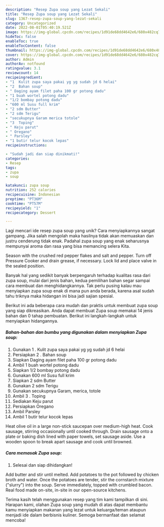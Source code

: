 ```yaml
---
description: "Resep Zupa soup yang Lezat Sekali"
title: "Resep Zupa soup yang Lezat Sekali"
slug: 1367-resep-zupa-soup-yang-lezat-sekali
category: Uncategorized
date: 2022-08-01T05:40:19.521Z
image: https://img-global.cpcdn.com/recipes/1d91de68dd4642e6/680x482cq70/zupa-soup-foto-resep-utama.jpg
hideToc: false
enableToc: true
enableTocContent: false
thumbnail: https://img-global.cpcdn.com/recipes/1d91de68dd4642e6/680x482cq70/zupa-soup-foto-resep-utama.jpg
cover: https://img-global.cpcdn.com/recipes/1d91de68dd4642e6/680x482cq70/zupa-soup-foto-resep-utama.jpg
author: Admin
authorAv: notfound
ratingvalue: 3.1
reviewcount: 14
recipeingredient:
- "1  Kulit zupa saya pakai yg yg sudah jd 6 helai"
- "2  Bahan soup"
- " Daging ayam filet paha 100 gr potong dadu"
- "1 buah wortel potong dadu"
- "1/2 bombay potong dadu"
- "600 ml Susu full krim"
- "2 sdm Butter"
- "2 sdm Terigu"
- "secukupnya Garam merica totole"
- "3  Toping"
- " Keju parut"
- " Oregano"
- " Parsley"
- "1 butir telur kocok lepas"
recipeinstructions:

- "Sudah jadi dan siap dinikmati!"
categories:
- Resep
tags:
- zupa
- soup

katakunci: zupa soup 
nutrition: 252 calories
recipecuisine: Indonesian
preptime: "PT36M"
cooktime: "PT57M"
recipeyield: "1"
recipecategory: Dessert

---
```





Lagi mencari ide resep zupa soup yang unik? Cara menyiapkannya sangat gampang. Jika salah mengolah maka hasilnya tidak akan memuaskan dan justru cenderung tidak enak. Padahal zupa soup yang enak seharusnya mempunyai aroma dan rasa yang bisa memancing selera Kita.





Season with the crushed red pepper flakes and salt and pepper. Turn off Pressure Cooker and drain grease, if necessary. Lock lid and place valve in the sealed position.

Banyak hal yang sedikit banyak berpengaruh terhadap kualitas rasa dari zupa soup, mulai dari jenis bahan, kedua pemilihan bahan segar sampai cara membuat dan menghidangkannya. Tak perlu pusing kalau mau menyiapkan zupa soup enak di mana pun anda berada, karena asal sudah tahu triknya maka hidangan ini bisa jadi sajian spesial.






Berikut ini ada beberapa cara mudah dan praktis untuk membuat zupa soup yang siap dikreasikan. Anda dapat membuat Zupa soup memakai 14 jenis bahan dan 0 tahap pembuatan. Berikut ini langkah-langkah untuk menyiapkan hidangannya.

<!--inarticleads1-->

##### Bahan-bahan dan bumbu yang digunakan dalam menyiapkan Zupa soup:

1. Gunakan 1 . Kulit zupa saya pakai yg yg sudah jd 6 helai
1. Persiapkan 2 . Bahan soup
1. Siapkan  Daging ayam filet paha 100 gr potong dadu
1. Ambil 1 buah wortel potong dadu
1. Siapkan 1/2 bombay potong dadu
1. Gunakan 600 ml Susu full krim
1. Siapkan 2 sdm Butter
1. Gunakan 2 sdm Terigu
1. Gunakan secukupnya Garam, merica, totole
1. Ambil 3 . Toping
1. Sediakan  Keju parut
1. Persiapkan  Oregano
1. Ambil  Parsley
1. Ambil 1 butir telur kocok lepas


Heat olive oil in a large non-stick saucepan over medium-high heat. Cook sausage, stirring occasionally until cooked through. Drain sausage onto a plate or baking dish lined with paper towels, set sausage aside. Use a wooden spoon to break apart sausage and cook until browned. 

<!--inarticleads2-->

##### Cara memasak Zupa soup:


1. Selesai dan siap dihidangkan!

Add butter and stir until melted. Add potatoes to the pot followed by chicken broth and water. Once the potatoes are tender, stir the cornstarch mixture (&#34;slurry&#34;) into the soup. Serve immediately, topped with crumbled bacon. Real food made on-site, in-site in our open-source kitchens. 

Terima kasih telah menggunakan resep yang tim kami tampilkan di sini. Harapan kami, olahan Zupa soup yang mudah di atas dapat membantu kamu menyiapkan makanan yang lezat untuk keluarga/teman ataupun menjadi ide dalam berbisnis kuliner. Semoga bermanfaat dan selamat mencoba!
